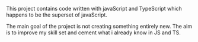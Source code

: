 This project contains code written with javaScript and TypeScript which happens to be the superset of javaScript.

The main goal of the project is not creating something entirely new. The aim is to improve my skill set and cement what i already know in JS and TS.
